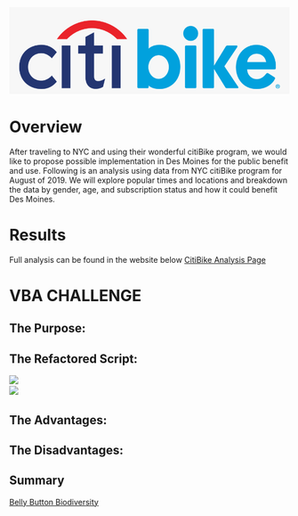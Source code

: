 
![](Resources/citib0.png)  
# Overview
After traveling to NYC and using their wonderful citiBike program, we would like to propose possible implementation in Des Moines for the public benefit and use. Following is an analysis using data from NYC citiBike program for August of 2019. We will explore popular times and locations and breakdown the data by gender, age, and subscription status and how it could benefit Des Moines.

# Results
Full analysis can be found in the website below
[CitiBike Analysis Page](https://public.tableau.com/app/profile/rafael.arreaza/viz/citiBike_Analysis/citiBikeAnalysis?publish=yes/)

# VBA CHALLENGE
## The Purpose:


## The Refactored Script:



![](resources/VBA_Challenge_2018_before.png)  
![](resources/VBA_Challenge_2018.png)  




## The Advantages:


 ## The Disadvantages:


## Summary 
[Belly Button Biodiversity](https://rafajos20.github.io/Belly_Button_Biodiversity/)
